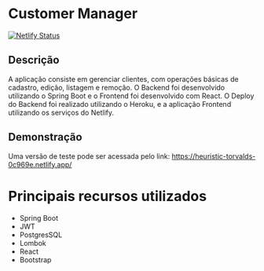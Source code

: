 # Customer Manager

[![Netlify Status](https://api.netlify.com/api/v1/badges/80de7b08-ffa7-4eec-b7c3-8d0c87912e0d/deploy-status)](https://heuristic-torvalds-0c969e.netlify.app/)

## Descrição

A aplicação consiste em gerenciar clientes, com operações básicas de cadastro, edição, listagem e remoção. O Backend foi desenvolvido utilizando o Spring Boot e o Frontend foi desenvolvido com React. O Deploy do Backend foi realizado utilizando o Heroku, e a aplicação Frontend utilizando os serviços do Netlify. 

## Demonstração
Uma versão de teste pode ser acessada pelo link: https://heuristic-torvalds-0c969e.netlify.app/

# Principais recursos utilizados

- Spring Boot
- JWT
- PostgresSQL
- Lombok
- React
- Bootstrap